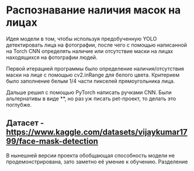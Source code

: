 # Распознавание наличия масок на лицах

Идея модели в том, чтобы используя предобученную YOLO детектировать лица на фотографии, после чего с помощью
написанной на Torch CNN определять наличие или отсутствие маски на лицах находящихся на фотографии людей.
    
Первой итерацией программы было определение наличия/отсутствия маски на лице с помощью cv2.inRange для белого цвета.
Критерием было заполнение белым 1/4 части пикселей прямоугольника лица.

Дальше решил с помощью PyTorch написать ручками CNN. Были альтернативы в виде **, но раз уж писать pet-проект,
то делать это поглубже.

## Датасет - https://www.kaggle.com/datasets/vijaykumar1799/face-mask-detection

В нынешней версии проекта обобщающая способность модели не продемонстрирована, зато заметно её умение к обучению.
Разделение 
